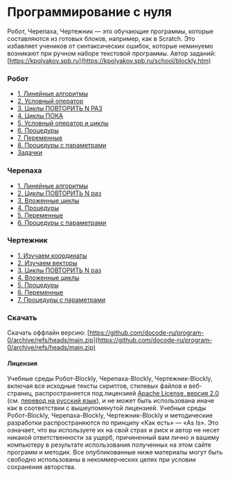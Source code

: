 # Программирование с нуля

Робот, Черепаха, Чертежник — это обучающие программы, которые составляются из готовых блоков, например, как в Scratch. Это избавляет учеников от синтаксических ошибок, которые неминуемо возникают при ручном наборе текстовой программы. Автор заданий: [https://kpolyakov.spb.ru](https://kpolyakov.spb.ru/school/blockly.htm)

### Робот

* [1\. Линейные алгоритмы](https://docode-ru.github.io/program-0/robot_linear.html)
* [2\. Условный оператор](https://docode-ru.github.io/program-0/robot_if.html)
* [3\. Циклы ПОВТОРИТЬ N РАЗ](https://docode-ru.github.io/program-0/robot_loop.html)
* [4\. Циклы ПОКА](https://docode-ru.github.io/program-0/robot_while.html)
* [5\. Условный оператор и циклы](https://docode-ru.github.io/program-0/robot_ifloop.html)
* [6\. Процедуры](https://docode-ru.github.io/program-0/robot_proc.html)
* [7\. Переменные](https://docode-ru.github.io/program-0/robot_var.html)
* [8\. Процедуры с параметрами](https://docode-ru.github.io/program-0/robot_param.html)
* [Задачки](https://docode-ru.github.io/program-0/robot_book5.html)

### Черепаха

* [1\. Линейные алгоритмы](https://docode-ru.github.io/program-0/turtle_linear.html)
* [2\. Циклы ПОВТОРИТЬ N раз](https://docode-ru.github.io/program-0/turtle_loop.html)
* [3\. Вложенные циклы](https://docode-ru.github.io/program-0/turtle_nested.html)
* [4\. Процедуры](https://docode-ru.github.io/program-0/turtle_proc.html)
* [5\. Переменные](https://docode-ru.github.io/program-0/turtle_var.html)
* [6\. Процедуры с параметрами](https://docode-ru.github.io/program-0/turtle_param.html)

### Чертежник

* [1\. Изучаем координаты](https://docode-ru.github.io/program-0/drawer_coords.html)
* [2\. Изучаем векторы](https://docode-ru.github.io/program-0/drawer_vector.html)
* [3\. Циклы ПОВТОРИТЬ N раз](https://docode-ru.github.io/program-0/drawer_loop.html)
* [4\. Вложенные циклы](https://docode-ru.github.io/program-0/drawer_nested.html)
* [5\. Процедуры](https://docode-ru.github.io/program-0/drawer_proc.html)
* [6\. Переменные](https://docode-ru.github.io/program-0/drawer_var.html)
* [7\. Процедуры с параметрами](https://docode-ru.github.io/program-0/drawer_param.html)

### Скачать

Скачать оффлайн версию: [https://github.com/docode-ru/program-0/archive/refs/heads/main.zip](https://github.com/docode-ru/program-0/archive/refs/heads/main.zip)

#### Лицензия

Учебные среды Робот-Blockly, Черепаха-Blockly, Чертежник-Blockly, включая все исходные тексты скриптов, стилевых файлов и веб-страниц, распространяется под лицензией [Apache License, версия 2.0](https://www.apache.org/licenses/LICENSE-2.0) (см. [перевод на русский язык](http://www.dataved.ru/2011/03/apache-license-2.html)), и не может быть использована иначе как в соответствии с вышеупомянутой лицензией. Учебные среды Робот-Blockly, Черепаха-Blockly, Чертежник-Blockly и методические разработки распространяются по принципу «Как есть» — «As Is». Это означает, что вы используете их на свой страх и риск и автор не несет никакой ответственности за ущерб, причиненный вам лично и вашему компьютеру в результате использования полученных на этом сайте программ и методик. Все опубликованные ниже материалы могут быть свободно использованы в некоммерческих целях при условии сохранения авторства.